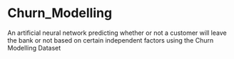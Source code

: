 # Churn_Modelling
An artificial neural network predicting whether or not a customer will leave the bank or not based on certain independent factors using the Churn Modelling Dataset

